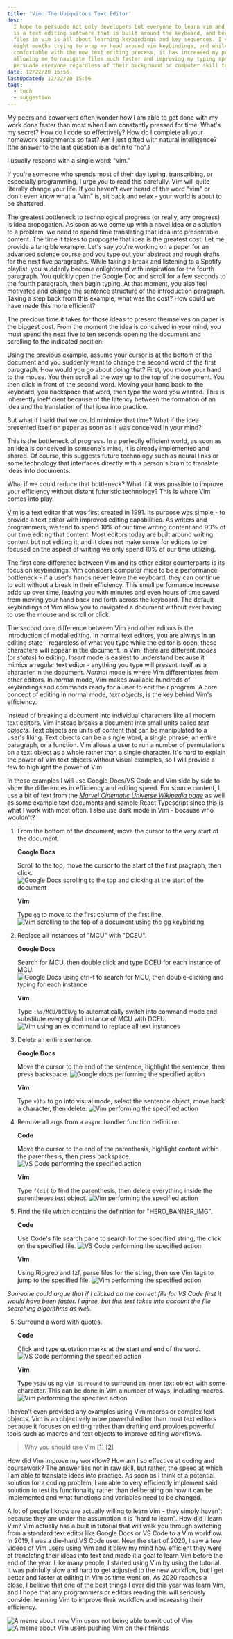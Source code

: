 ```yaml
---
title: 'Vim: The Ubiquitous Text Editor'
desc:
  I hope to persuade not only developers but everyone to learn vim and its keybindings. Vim
  is a text editing software that is built around the keyboard, and because of this, editing
  files in vim is all about learning keybindings and key sequences. I've spent the past
  eight months trying to wrap my head around vim keybindings, and while I'm still getting
  comfortable with the new text editing process, it has increased my productivity by
  allowing me to navigate files much faster and improving my typing speed. I hope to
  persuade everyone regardless of their background or computer skill to try vim.
date: 12/22/20 15:56
lastUpdated: 12/22/20 15:56
tags:
  - tech
  - suggestion
---
```


My peers and coworkers often wonder how I am able to get done with my work done faster than most when I am constantly pressed for time. What's my secret? How do I code so effectively? How do I complete all your homework assignments so fast? Am I just gifted with natural intelligence? (the answer to the last question is a definite "no".)

I usually respond with a single word: "vim."

If you're someone who spends most of their day typing, transcribing, or especially programming, I urge you to read this carefully. Vim will quite literally change your life. If you haven't ever heard of the word "vim" or don't even know what a "vim" is, sit back and relax - your world is about to be shattered.

The greatest bottleneck to technological progress (or really, any progress) is idea propogation. As soon as we come up with a novel idea or a solution to a problem, we need to spend time translating that idea into presentable content. The time it takes to propogate that idea is the greatest cost. Let me provide a tangible example. Let's say you're working on a paper for an advanced science course and you type out your abstract and rough drafts for the next five paragraphs. While taking a break and listening to a Spotify playlist, you suddenly become enlightened with inspiration for the fourth paragraph. You quickly open the Google Doc and scroll for a few seconds to the fourth paragraph, then begin typing. At that moment, you also feel motivated and change the sentence structure of the introduction paragraph. Taking a step back from this example, what was the cost? How could we have made this more efficient?

The precious time it takes for those ideas to present themselves on paper is the biggest cost. From the moment the idea is conceived in your mind, you must spend the next five to ten seconds opening the document and scrolling to the indicated position.

Using the previous example, assume your cursor is at the bottom of the document and you suddenly want to change the second word of the first paragraph. How would you go about doing that? First, you move your hand to the mouse. You then scroll all the way up to the top of the document. You then click in front of the second word. Moving your hand back to the keyboard, you backspace that word, then type the word you wanted. This is inherently inefficient because of the latency between the formation of an idea and the translation of that idea into practice.

But what if I said that we could minimize that time? What if the idea presented itself on paper as soon as it was conceived in your mind?

This is the bottleneck of progress. In a perfectly efficient world, as soon as an idea is conceived in someone's mind, it is already implemented and shared. Of course, this suggests future technology such as neural links or some technology that interfaces directly with a person's brain to translate ideas into documents.

What if we could reduce that bottleneck? What if it was possible to improve your efficiency without distant futuristic technology? This is where Vim comes into play.

[Vim](https://www.vim.org/) is a text editor that was first created in 1991. Its purpose was simple - to provide a text editor with improved editing capabilities. As writers and programmers, we tend to spend 10% of our time writing content and 90% of our time editing that content. Most editors today are built around writing content but not editing it, and it does not make sense for editors to be focused on the aspect of writing we only spend 10% of our time utilizing.

The first core difference between Vim and its other editor counterparts is its focus on keybindings. Vim considers computer mice to be a performance bottleneck - if a user's hands never leave the keyboard, they can continue to edit without a break in their efficiency. This small performance increase adds up over time, leaving you with minutes and even hours of time saved from moving your hand back and forth across the keyboard. The default keybindings of Vim allow you to navigated a document without ever having to use the mouse and scroll or click.

The second core difference between Vim and other editors is the introduction of modal editing. In normal text editors, you are always in an editing state - regardless of what you type while the editor is open, these characters will appear in the document. In Vim, there are different _modes_ (or _states_) to editing. _Insert_ mode is easiest to understand because it mimics a regular text editor - anything you type will present itself as a character in the document. _Normal_ mode is where Vim differentiates from other editors. In _normal_ mode, Vim makes available hundreds of keybindings and commands ready for a user to edit their program. A core concept of editing in normal mode, _text objects_, is the key behind Vim's efficiency.

Instead of breaking a document into individual characters like all modern text editors, Vim instead breaks a document into small units called _text objects_. Text objects are units of content that can be manipulated to a user's liking. Text objects can be a single word, a single phrase, an entire paragraph, or a function. Vim allows a user to run a number of permutations on a text object as a whole rather than a single character. It's hard to explain the power of Vim text objects without visual examples, so I will provide a few to highlight the power of Vim.

In these examples I will use Google Docs/VS Code and Vim side by side to show the differences in efficiency and editing speed. For source content, I use a bit of text from the [_Marvel Cinematic Universe Wikipedia page_](https://en.wikipedia.org/wiki/Marvel_Cinematic_Universe) as well as some example text documents and sample React Typescript since this is what I work with most often. I also use dark mode in Vim - because who wouldn't?

1. From the bottom of the document, move the cursor to the very start of the document.

   **Google Docs**

   Scroll to the top, move the cursor to the start of the first pragraph, then click.
   ![Google Docs scrolling to the top and clicking at the start of the document](/thoughts/vim-doc-top.gif)

   **Vim**

   Type `gg` to move to the first column of the first line.
   ![Vim scrolling to the top of a document using the gg keybinding](/thoughts/vim-vim-top.gif)

2. Replace all instances of "MCU" with "DCEU".

   **Google Docs**

   Search for MCU, then double click and type DCEU for each instance of MCU.
   ![Google Docs using ctrl-f to search for MCU, then double-clicking and typing for each instance](/thoughts/vim-doc-replace.gif)

   **Vim**

   Type `:%s/MCU/DCEU/g` to automatically switch into command mode and substitute every global instance of MCU with DCEU.
   ![Vim using an ex command to replace all text instances](/thoughts/vim-vim-replace.gif)

3. Delete an entire sentence.

   **Google Docs**

   Move the cursor to the end of the sentence, highlight the sentence, then press backspace.
   ![Google docs performing the specified action](/thoughts/vim-doc-sentence.gif)

   **Vim**

   Type `v)hx` to go into visual mode, select the sentence object, move back a character, then delete.
   ![Vim performing the specified action](/thoughts/vim-vim-sentence.gif)

4. Remove all args from a async handler function definition.

   **Code**

   Move the cursor to the end of the parenthesis, highlight content within the parenthesis, then press backspace.
   ![VS Code performing the specified action](/thoughts/vim-code-args.gif)

   **Vim**

   Type `f(di(` to find the parenthesis, then delete everything inside the parentheses text object.
   ![Vim performing the specified action](/thoughts/vim-vim-args.gif)

5. Find the file which contains the definition for "HERO_BANNER_IMG".

   **Code**

   Use Code's file search pane to search for the specified string, the click on the specified file.
   ![VS Code performing the specified action](/thoughts/vim-code-find.gif)

   **Vim**

   Using Ripgrep and fzf, parse files for the string, then use Vim tags to jump to the specified file.
   ![Vim performing the specified action](/thoughts/vim-vim-find.gif)

_Someone could argue that if I clicked on the correct file for VS Code first it would have been faster. I agree, but this test takes into account the file searching algorithms as well._

5. Surround a word with quotes.

   **Code**

   Click and type quotation marks at the start and end of the word.
   ![VS Code performing the specified action](/thoughts/vim-code-surround.gif)

   **Vim**

   Type `ysiw` using `vim-surround` to surround an inner text object with some character. This can be done in Vim a number of ways, including macros.
   ![Vim performing the specified action](/thoughts/vim-vim-surround.gif)

I haven't even provided any examples using Vim macros or complex text objects. Vim is an objectively more powerful editor than most text editors because it focuses on editing rather than drafting and provides powerful tools such as macros and text objects to improve editing workflows.

> Why you should use Vim [[1](https://www.youtube.com/watch?v=F6-phM56H-Q)] [[2](https://www.youtube.com/watch?v=SkdrYWhh-8s)]

How did Vim improve my workflow? How am I so effective at coding and coursework? The answer lies not in raw skill, but rather, the speed at which I am able to translate ideas into practice. As soon as I think of a potential solution for a coding problem, I am able to very efficiently implement said solution to test its functionality rather than deliberating on how it can be implemented and what functions and variables need to be changed.

A lot of people I know are actually willing to learn Vim - they simply haven't because they are under the assumption it is "hard to learn". How did I learn Vim? Vim actually has a built in tutorial that will walk you through switching from a standard text editor like Google Docs or VS Code to a Vim workflow. In 2019, I was a die-hard VS Code user. Near the start of 2020, I saw a few videos of Vim users using Vim and it blew my mind how efficient they were at translating their ideas into text and made it a goal to learn Vim before the end of the year. Like many people, I started using Vim by using the tutorial. It was painfully slow and hard to get adjusted to the new workflow, but I get better and faster at editing in Vim as time went on. As 2020 reaches a close, I believe that one of the best things I ever did this year was learn Vim, and I hope that any programmers or editors reading this will seriously consider learning Vim to improve their workflow and increasing their efficiency.

![A meme about new Vim users not being able to exit out of Vim](/thoughts/vim-exit.jpg)
![A meme about Vim users pushing Vim on their friends](/thoughts/vim-evangelism.jpg)
